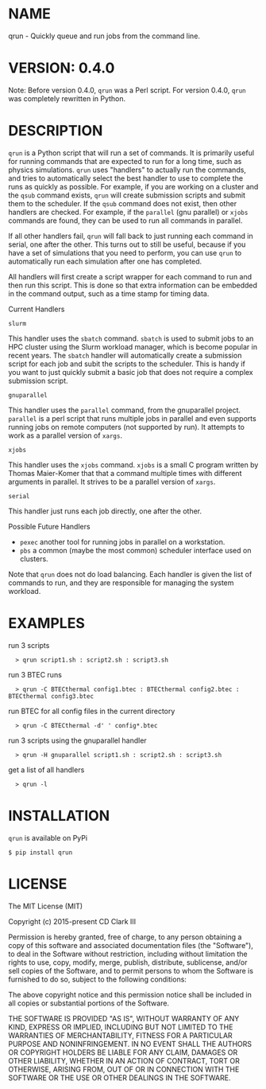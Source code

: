 
# NAME
qrun - Quickly queue and run jobs from the command line.

# VERSION: 0.4.0

Note: Before version 0.4.0, `qrun` was a Perl script. For version 0.4.0, `qrun` was completely rewritten in Python.

# DESCRIPTION

  `qrun` is a Python script that will run a set of commands.
  It is primarily useful for running commands that are expected to run for a long
  time, such as physics simulations.  `qrun` uses "handlers" to actually run the
  commands, and tries to automatically select the best handler to use to complete
  the runs as quickly as possible. For example, if you are working on a cluster
  and the `qsub` command exists, `qrun` will create submission scripts and submit
  them to the scheduler.  If the `qsub` command does not exist, then other handlers
  are checked. For example, if the `parallel` (gnu parallel) or `xjobs` commands
  are found, they can be used to run all commands in parallel.

  If all other handlers fail, `qrun` will fall back to just running each command
  in serial, one after the other.  This turns out to still be useful, because if
  you have a set of simulations that you need to perform, you can use `qrun` to
  automatically run each simulation after one has completed.

  All handlers will first create a script wrapper for each command to run and
  then run this script.  This is done so that extra information can be embedded
  in the command output, such as a time stamp for timing data.


  Current Handlers

  `slurm`

  This handler uses the `sbatch` command. `sbatch` is used to submit jobs to
  an HPC cluster using the Slurm workload manager, which is become popular
  in recent years. The `sbatch` handler will automatically
  create a submission script for each job and subit the scripts to the scheduler.
  This is handy if you want to just quickly submit a basic job that does not
  require a complex submission script.


  `gnuparallel`

  This handler uses the `parallel` command, from the gnuparallel project. `parallel` is a
  perl script that runs multiple jobs in parallel and even supports running jobs on remote computers
  (not supported by run). It attempts to work as a parallel version of `xargs`.

  `xjobs`

  This handler uses the `xjobs` command. `xjobs` is a small C program written by Thomas Maier-Komer that
  that a command multiple times with different arguments in parallel.
  It strives to be a parallel version of `xargs`.

  `serial`

  This handler just runs each job directly, one after the other.


  Possible Future Handlers

  - `pexec` another tool for running jobs in parallel on a workstation.
  - `pbs` a common (maybe the most common) scheduler interface used on clusters.


  Note that `qrun` does not do load balancing. Each handler is given the list of commands to run, and they are responsible
  for managing the system workload.

# EXAMPLES

  run 3 scripts

      > qrun script1.sh : script2.sh : script3.sh

  run 3 BTEC runs

      > qrun -C BTECthermal config1.btec : BTECthermal config2.btec : BTECthermal config3.btec

  run BTEC for all config files in the current directory

      > qrun -C BTECthermal -d' ' config*.btec

  run 3 scripts using the gnuparallel handler

      > qrun -H gnuparallel script1.sh : script2.sh : script3.sh

  get a list of all handlers

      > qrun -l

# INSTALLATION

  `qrun` is available on PyPi
  ```
  $ pip install qrun
  ```


# LICENSE

  The MIT License (MIT)

  Copyright (c) 2015-present CD Clark III

  Permission is hereby granted, free of charge, to any person obtaining a copy
  of this software and associated documentation files (the "Software"), to deal
  in the Software without restriction, including without limitation the rights
  to use, copy, modify, merge, publish, distribute, sublicense, and/or sell
  copies of the Software, and to permit persons to whom the Software is
  furnished to do so, subject to the following conditions:

  The above copyright notice and this permission notice shall be included in
  all copies or substantial portions of the Software.

  THE SOFTWARE IS PROVIDED "AS IS", WITHOUT WARRANTY OF ANY KIND, EXPRESS OR
  IMPLIED, INCLUDING BUT NOT LIMITED TO THE WARRANTIES OF MERCHANTABILITY,
  FITNESS FOR A PARTICULAR PURPOSE AND NONINFRINGEMENT. IN NO EVENT SHALL THE
  AUTHORS OR COPYRIGHT HOLDERS BE LIABLE FOR ANY CLAIM, DAMAGES OR OTHER
  LIABILITY, WHETHER IN AN ACTION OF CONTRACT, TORT OR OTHERWISE, ARISING FROM,
  OUT OF OR IN CONNECTION WITH THE SOFTWARE OR THE USE OR OTHER DEALINGS IN
  THE SOFTWARE.

